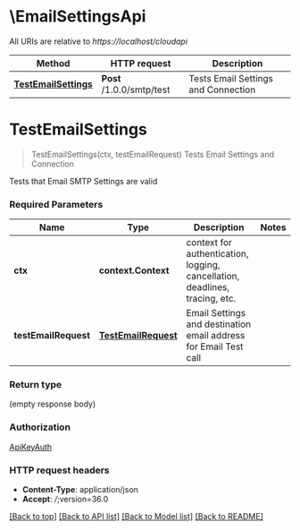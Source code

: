 # \EmailSettingsApi

All URIs are relative to *https://localhost/cloudapi*

Method | HTTP request | Description
------------- | ------------- | -------------
[**TestEmailSettings**](EmailSettingsApi.md#TestEmailSettings) | **Post** /1.0.0/smtp/test | Tests Email Settings and Connection


# **TestEmailSettings**
> TestEmailSettings(ctx, testEmailRequest)
Tests Email Settings and Connection

Tests that Email SMTP Settings are valid 

### Required Parameters

Name | Type | Description  | Notes
------------- | ------------- | ------------- | -------------
 **ctx** | **context.Context** | context for authentication, logging, cancellation, deadlines, tracing, etc.
  **testEmailRequest** | [**TestEmailRequest**](TestEmailRequest.md)| Email Settings and destination email address for Email Test call | 

### Return type

 (empty response body)

### Authorization

[ApiKeyAuth](../README.md#ApiKeyAuth)

### HTTP request headers

 - **Content-Type**: application/json
 - **Accept**: *_/_*;version=36.0

[[Back to top]](#) [[Back to API list]](../README.md#documentation-for-api-endpoints) [[Back to Model list]](../README.md#documentation-for-models) [[Back to README]](../README.md)

